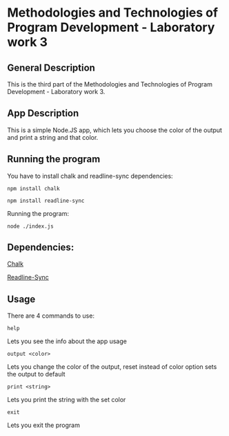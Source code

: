 # Methodologies and Technologies of Program Development - Laboratory work 3

## General Description

This is the third part of the Methodologies and Technologies of Program Development - Laboratory work 3. 

## App Description

This is a simple Node.JS app, which lets you choose the color of the output and print a string and that color.

## Running the program

You have to install chalk and readline-sync dependencies:

    npm install chalk

    npm install readline-sync

Running the program:

    node ./index.js

## Dependencies:

[Chalk](https://github.com/chalk/chalk.git)

[Readline-Sync](https://github.com/anseki/readline-sync.git)

## Usage

There are 4 commands to use:

    help

Lets you see the info about the app usage

    output <color>

Lets you change the color of the output, reset instead of color option sets the output to default

    print <string>

Lets you print the string with the set color

    exit

Lets you exit the program
